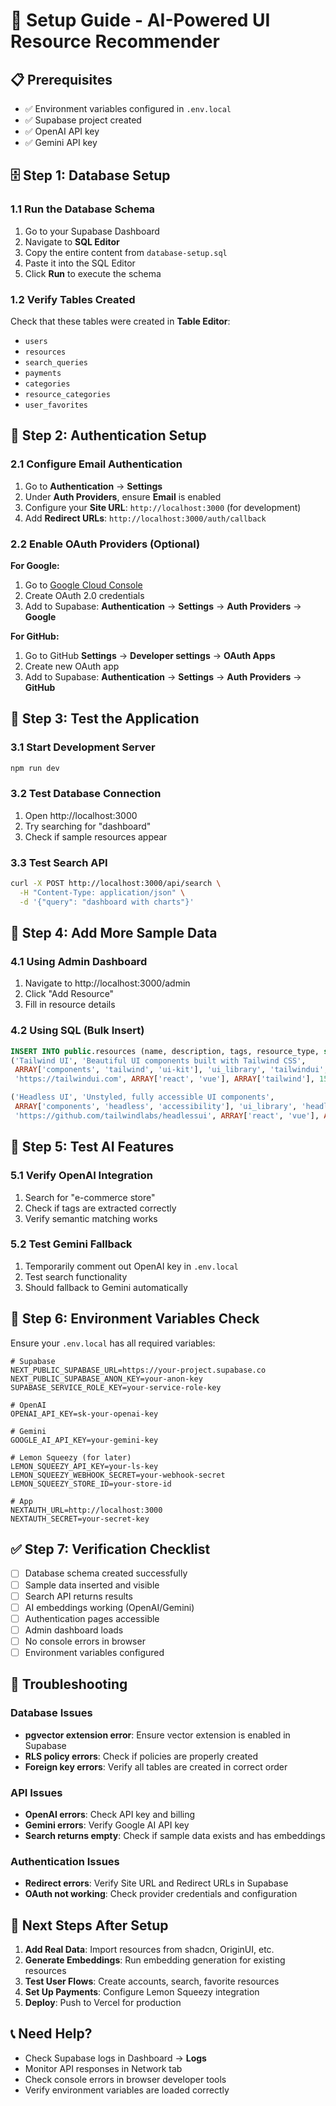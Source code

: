 # 🚀 Setup Guide - AI-Powered UI Resource Recommender

## 📋 Prerequisites
- ✅ Environment variables configured in `.env.local`
- ✅ Supabase project created
- ✅ OpenAI API key
- ✅ Gemini API key

## 🗄️ Step 1: Database Setup

### 1.1 Run the Database Schema
1. Go to your Supabase Dashboard
2. Navigate to **SQL Editor**
3. Copy the entire content from `database-setup.sql`
4. Paste it into the SQL Editor
5. Click **Run** to execute the schema

### 1.2 Verify Tables Created
Check that these tables were created in **Table Editor**:
- `users`
- `resources`
- `search_queries`
- `payments`
- `categories`
- `resource_categories`
- `user_favorites`

## 🔐 Step 2: Authentication Setup

### 2.1 Configure Email Authentication
1. Go to **Authentication** → **Settings**
2. Under **Auth Providers**, ensure **Email** is enabled
3. Configure your **Site URL**: `http://localhost:3000` (for development)
4. Add **Redirect URLs**: `http://localhost:3000/auth/callback`

### 2.2 Enable OAuth Providers (Optional)
**For Google:**
1. Go to [Google Cloud Console](https://console.cloud.google.com/)
2. Create OAuth 2.0 credentials
3. Add to Supabase: **Authentication** → **Settings** → **Auth Providers** → **Google**

**For GitHub:**
1. Go to GitHub **Settings** → **Developer settings** → **OAuth Apps**
2. Create new OAuth app
3. Add to Supabase: **Authentication** → **Settings** → **Auth Providers** → **GitHub**

## 🧪 Step 3: Test the Application

### 3.1 Start Development Server
```bash
npm run dev
```

### 3.2 Test Database Connection
1. Open http://localhost:3000
2. Try searching for "dashboard"
3. Check if sample resources appear

### 3.3 Test Search API
```bash
curl -X POST http://localhost:3000/api/search \
  -H "Content-Type: application/json" \
  -d '{"query": "dashboard with charts"}'
```

## 🎯 Step 4: Add More Sample Data

### 4.1 Using Admin Dashboard
1. Navigate to http://localhost:3000/admin
2. Click "Add Resource"
3. Fill in resource details

### 4.2 Using SQL (Bulk Insert)
```sql
INSERT INTO public.resources (name, description, tags, resource_type, source, repo_url, framework, styling, stars) VALUES
('Tailwind UI', 'Beautiful UI components built with Tailwind CSS', 
 ARRAY['components', 'tailwind', 'ui-kit'], 'ui_library', 'tailwindui', 
 'https://tailwindui.com', ARRAY['react', 'vue'], ARRAY['tailwind'], 15000),

('Headless UI', 'Unstyled, fully accessible UI components',
 ARRAY['components', 'headless', 'accessibility'], 'ui_library', 'headlessui',
 'https://github.com/tailwindlabs/headlessui', ARRAY['react', 'vue'], ARRAY['css'], 12000);
```

## 🤖 Step 5: Test AI Features

### 5.1 Verify OpenAI Integration
1. Search for "e-commerce store"
2. Check if tags are extracted correctly
3. Verify semantic matching works

### 5.2 Test Gemini Fallback
1. Temporarily comment out OpenAI key in `.env.local`
2. Test search functionality
3. Should fallback to Gemini automatically

## 🔧 Step 6: Environment Variables Check

Ensure your `.env.local` has all required variables:

```env
# Supabase
NEXT_PUBLIC_SUPABASE_URL=https://your-project.supabase.co
NEXT_PUBLIC_SUPABASE_ANON_KEY=your-anon-key
SUPABASE_SERVICE_ROLE_KEY=your-service-role-key

# OpenAI
OPENAI_API_KEY=sk-your-openai-key

# Gemini
GOOGLE_AI_API_KEY=your-gemini-key

# Lemon Squeezy (for later)
LEMON_SQUEEZY_API_KEY=your-ls-key
LEMON_SQUEEZY_WEBHOOK_SECRET=your-webhook-secret
LEMON_SQUEEZY_STORE_ID=your-store-id

# App
NEXTAUTH_URL=http://localhost:3000
NEXTAUTH_SECRET=your-secret-key
```

## ✅ Step 7: Verification Checklist

- [ ] Database schema created successfully
- [ ] Sample data inserted and visible
- [ ] Search API returns results
- [ ] AI embeddings working (OpenAI/Gemini)
- [ ] Authentication pages accessible
- [ ] Admin dashboard loads
- [ ] No console errors in browser
- [ ] Environment variables configured

## 🚨 Troubleshooting

### Database Issues
- **pgvector extension error**: Ensure vector extension is enabled in Supabase
- **RLS policy errors**: Check if policies are properly created
- **Foreign key errors**: Verify all tables are created in correct order

### API Issues
- **OpenAI errors**: Check API key and billing
- **Gemini errors**: Verify Google AI API key
- **Search returns empty**: Check if sample data exists and has embeddings

### Authentication Issues
- **Redirect errors**: Verify Site URL and Redirect URLs in Supabase
- **OAuth not working**: Check provider credentials and configuration

## 🎉 Next Steps After Setup

1. **Add Real Data**: Import resources from shadcn, OriginUI, etc.
2. **Generate Embeddings**: Run embedding generation for existing resources
3. **Test User Flows**: Create accounts, search, favorite resources
4. **Set Up Payments**: Configure Lemon Squeezy integration
5. **Deploy**: Push to Vercel for production

## 📞 Need Help?

- Check Supabase logs in Dashboard → **Logs**
- Monitor API responses in Network tab
- Check console errors in browser developer tools
- Verify environment variables are loaded correctly 
